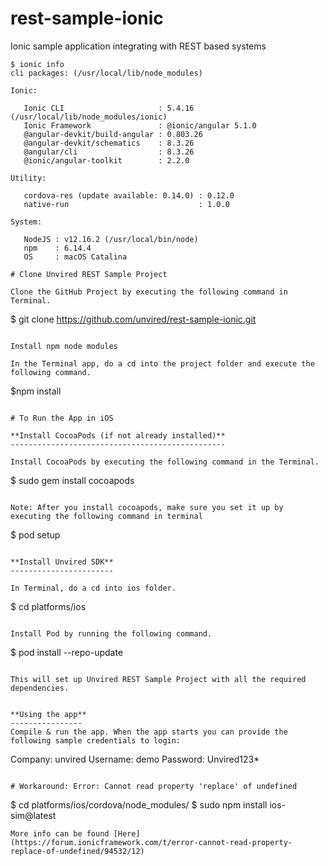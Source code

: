 # rest-sample-ionic
Ionic sample application integrating with REST based systems

```
$ ionic info
cli packages: (/usr/local/lib/node_modules)

Ionic:

   Ionic CLI                     : 5.4.16 (/usr/local/lib/node_modules/ionic)
   Ionic Framework               : @ionic/angular 5.1.0
   @angular-devkit/build-angular : 0.803.26
   @angular-devkit/schematics    : 8.3.26
   @angular/cli                  : 8.3.26
   @ionic/angular-toolkit        : 2.2.0

Utility:

   cordova-res (update available: 0.14.0) : 0.12.0
   native-run                             : 1.0.0

System:

   NodeJS : v12.16.2 (/usr/local/bin/node)
   npm    : 6.14.4
   OS     : macOS Catalina

# Clone Unvired REST Sample Project

Clone the GitHub Project by executing the following command in Terminal.

```
$ git clone https://github.com/unvired/rest-sample-ionic.git
```

Install npm node modules 

In the Terminal app, do a cd into the project folder and execute the following command.

```
$npm install 
```

# To Run the App in iOS

**Install CocoaPods (if not already installed)**
------------------------------------------------

Install CocoaPods by executing the following command in the Terminal.

```
$ sudo gem install cocoapods
```

Note: After you install cocoapods, make sure you set it up by executing the following command in terminal

```
$ pod setup
```

**Install Unvired SDK**
-----------------------

In Terminal, do a cd into ios folder.

```
$ cd platforms/ios
```

Install Pod by running the following command.

```
$ pod install --repo-update
```

This will set up Unvired REST Sample Project with all the required dependencies.


**Using the app**
----------------
Compile & run the app. When the app starts you can provide the following sample credentials to login:
```
Company: unvired
Username: demo
Password: Unvired123*
```

# Workaround: Error: Cannot read property 'replace' of undefined

```
$ cd platforms/ios/cordova/node_modules/
$ sudo npm install ios-sim@latest
```
More info can be found [Here](https://forum.ionicframework.com/t/error-cannot-read-property-replace-of-undefined/94532/12)





